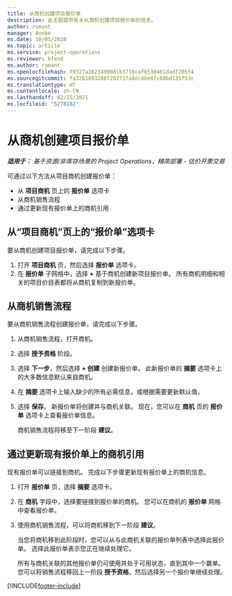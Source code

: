 ```yaml
---
title: 从商机创建项目报价单
description: 此主题提供有关从商机创建项目报价单的信息。
author: rumant
manager: Annbe
ms.date: 10/01/2020
ms.topic: article
ms.service: project-operations
ms.reviewer: kfend
ms.author: rumant
ms.openlocfilehash: f0327a2823490081b3718caf6530461dadf20bf4
ms.sourcegitcommit: fa32b1893286f20271fa4ec4be8fc68bd135f53c
ms.translationtype: HT
ms.contentlocale: zh-CN
ms.lasthandoff: 02/15/2021
ms.locfileid: "5278182"
---
```

# <a name="create-project-quotes-from-opportunities"></a>从商机创建项目报价单

_**适用于：** 基于资源/非库存场景的 Project Operations，精简部署 - 估价开票交易_

可通过以下方法从项目商机创建报价单：

- 从 **项目商机** 页上的 **报价单** 选项卡
- 从商机销售流程
- 通过更新现有报价单上的商机引用

## <a name="from-the-quotes-tab-of-the-project-opportunity-page"></a>从“项目商机”页上的“报价单”选项卡

要从商机创建项目报价单，请完成以下步骤。

1. 打开 **项目商机** 页，然后选择 **报价单** 选项卡。 
2. 在 **报价单** 子网格中，选择 **+** 基于商机创建新项目报价单。 所有商机明细和相关的项目价目表都将从商机复制到新报价单。

## <a name="from-the-opportunity-sales-process-flow"></a>从商机销售流程

要从商机销售流程创建报价单，请完成以下步骤。

1. 从商机销售流程，打开商机。
2. 选择 **授予资格** 阶段。 
3. 选择 **下一步**，然后选择 **+ 创建** 创建新报价单。 此新报价单的 **摘要** 选项卡上的大多数信息默认来自商机。 
4. 在 **摘要** 选项卡上输入缺少的所有必需信息，或根据需要更新默认值，
5. 选择 **保存**。 新报价单将创建并与商机关联。 现在，您可以在 **商机** 页的 **报价单** 选项卡上查看报价单信息。 

   商机销售流程将移至下一阶段 **建议**。


## <a name="by-updating-the-opportunity-reference-on-an-existing-quote"></a>通过更新现有报价单上的商机引用

现有报价单可以链接到商机。 完成以下步骤更新现有报价单上的商机信息。

1. 打开 **报价单** 页，选择 **摘要** 选项卡。
2. 在 **商机** 字段中，选择要链接到报价单的商机。 您可以在商机的 **报价单** 网格中查看报价单。 
3. 使用商机销售流程，可以将商机移到下一阶段 **建议**。 

   当您将商机移到此阶段时，您可以从与此商机关联的报价单列表中选择此报价单。 选择此报价单表示您正在继续处理它。

   所有与商机关联的其他报价单仍可使用并处于可用状态，直到其中一个赢单。 您可以将销售流程移回上一阶段 **授予资格**，然后选择另一个报价单继续处理。


[!INCLUDE[footer-include](../includes/footer-banner.md)]